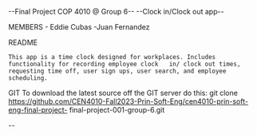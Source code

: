 --Final Project COP 4010 @ Group 6--
--Clock in/Clock out app--

MEMBERS
	- Eddie Cubas
	-Juan Fernandez

README

	This app is a time clock designed for workplaces. Includes functionality for recording employee clock 	in/ clock out times, requesting time off, user sign ups, user search, and employee scheduling.

GIT
	To download the latest source off the GIT server do this:
	git clone https://github.com/CEN4010-Fall2023-Prin-Soft-Eng/cen4010-prin-soft-eng-final-project-	final-project-001-group-6.git

--
	
	
